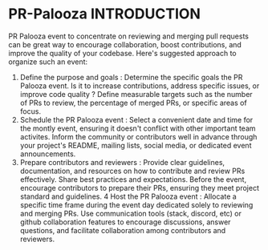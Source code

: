 # PR-Palooza INTRODUCTION
PR Palooza event to concentrate on reviewing and merging pull requests can be great way to encourage collaboration, boost contributions, and improve the quality of your codebase. Here's suggested approach to organize such an event:

1. Define the purpose and goals :
Determine the specific goals the PR Palooza event. Is it to increase contributions, address specific issues, or improve code quality ? Define measurable targets such as the number of PRs to review, the percentage of merged PRs, or specific areas
of focus.
2. Schedule the PR Palooza event :
Select a convenient date and time for the montly event, ensuring it doesn't conflict with other important team activites. Inform the community or contributors well in advance through your project's README, mailing lists, social media, or dedicated event announcements.
3. Prepare contributors and reviewers :
Provide clear guidelines, documentation, and resources on how to contribute and review PRs effectively. Share best practices and expectations. Before the event, encourage contributors to prepare their PRs, ensuring they meet project standard and
guidelines.
4 Host the PR Palooza event :
Allocate a specific time frame during the event day dedicated solely to reviewing and merging PRs. Use communication tools (stack, discord, etc) or github collaboration features to encourage discussions, answer questions, and facilitate collaboration
among contributors and reviewers.
